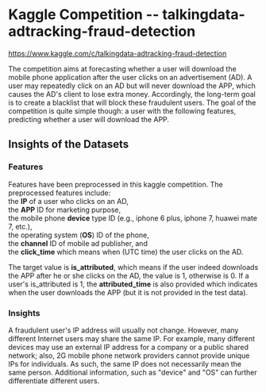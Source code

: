 # Kaggle Competition -- talkingdata-adtracking-fraud-detection 
https://www.kaggle.com/c/talkingdata-adtracking-fraud-detection

The competition aims at forecasting whether a user will download the mobile phone application after the user clicks on an advertisement (AD). A user may repeatedly click on an AD but will never download the APP, which causes the AD's client to lose extra money. Accordingly, the long-term goal is to create a blacklist that will block these fraudulent users.
The goal of the competition is quite simple though:  a user with the following features, predicting whether a user will download the APP.


## Insights of the Datasets

### Features

Features have been preprocessed in this kaggle competition. The preprocessed features include:  
the **IP** of a user who clicks on an AD,   
the **APP** ID for marketing purpose,   
the mobile phone **device** type ID (e.g., iphone 6 plus, iphone 7, huawei mate 7, etc.),   
the operating system (**OS**) ID of the phone,   
the **channel** ID of mobile ad publisher, and   
the **click_time** which means when (UTC time) the user clicks on the AD.   

The target value is **is_attributed**, which means if the user indeed downloads the APP after he or she clicks on the AD, the value is 1, otherwise is 0. If a user's is_attributed is 1, the **attributed_time** is also provided which indicates when the user downloads the APP (but it is not provided in the test data).

<!--- IP: Which region or country a user is located is relevant to whether he or she fraudulently clicks on the AD. 
(a). Fraud user can clicks on a same AD for many times but using same IP. 
(b). However, a family or people in the same company can share a same IP, which means a same ip can contain regular user and fraud user. 
BY group by Device, OS, channel etc can further differentiate that. 
APP: (Can be used group by IP) app id for marketing 
Device: device type id of user mobile phone (e.g., iphone 6 plus, iphone 7, huawei mate 7, etc.) 
OS: (Can be used group by IP) os version id of user mobile phone 
Channel: channel id of mobile ad publisher 
click_time: 
(a). A regular user and a fraud user varys in terms of when they click on AD.
(b). Durations of click_time of a same IP can make a prediction. attributed_time:
is_attributed: Target Value -->

### Insights

A fraudulent user's IP address will usually not change. However, many different Internet users may share the same IP. <!--- These users may --> For example, many different devices may use an external IP address for a company or a public shared network; also, 2G mobile phone network providers cannot provide unique IPs for individuals. As such, the same IP does not necessarily mean the same person. Additional information, such as "device" and "OS" can further differentiate different users.  
